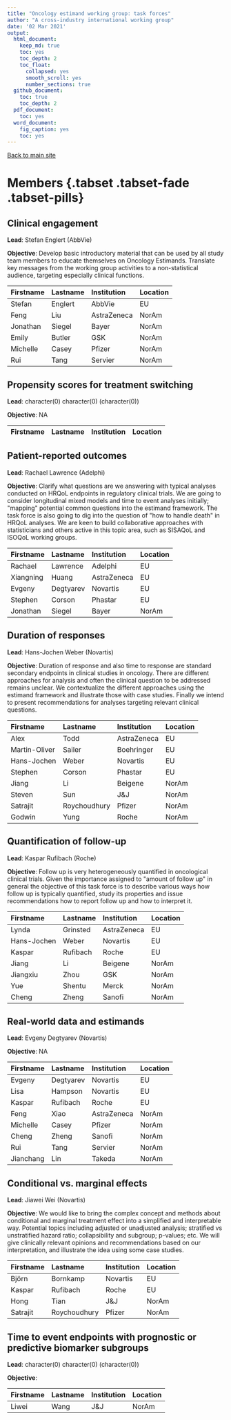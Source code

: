 ```yaml
---
title: "Oncology estimand working group: task forces"
author: "A cross-industry international working group"
date: '02 Mar 2021'
output:
  html_document:
    keep_md: true
    toc: yes
    toc_depth: 2
    toc_float:
      collapsed: yes
      smooth_scroll: yes
      number_sections: true
  github_document: 
    toc: true
    toc_depth: 2
  pdf_document:
    toc: yes
  word_document:
    fig_caption: yes
    toc: yes
---
```




[Back to main site](http://www.oncoestimand.org)

# Members {.tabset .tabset-fade .tabset-pills} 


## Clinical engagement

**Lead**: Stefan Englert (AbbVie)

**Objective**: Develop basic introductory material that can be used by all study team members to educate themselves on Oncology Estimands. Translate key messages from the working group activities to a non-statistical audience, targeting especially clinical functions.


|Firstname |Lastname |Institution |Location |
|:---------|:--------|:-----------|:--------|
|Stefan    |Englert  |AbbVie      |EU       |
|Feng      |Liu      |AstraZeneca |NorAm    |
|Jonathan  |Siegel   |Bayer       |NorAm    |
|Emily     |Butler   |GSK         |NorAm    |
|Michelle  |Casey    |Pfizer      |NorAm    |
|Rui       |Tang     |Servier     |NorAm    |


## Propensity scores for treatment switching

**Lead**: character(0) character(0) (character(0))

**Objective**: NA


|Firstname |Lastname |Institution |Location |
|:---------|:--------|:-----------|:--------|


## Patient-reported outcomes

**Lead**: Rachael Lawrence (Adelphi)

**Objective**: Clarify what questions are we answering with typical analyses conducted on HRQoL endpoints in regulatory clinical trials. We are going to consider longitudinal mixed models and time to event analyses initially; "mapping" potential common questions into the estimand framework. The task force is also going to dig into the question of "how to handle death" in HRQoL analyses. We are keen to build collaborative approaches with statisticians and others active in this topic area, such as SISAQoL and ISOQoL working groups.


|Firstname |Lastname  |Institution |Location |
|:---------|:---------|:-----------|:--------|
|Rachael   |Lawrence  |Adelphi     |EU       |
|Xiangning |Huang     |AstraZeneca |EU       |
|Evgeny    |Degtyarev |Novartis    |EU       |
|Stephen   |Corson    |Phastar     |EU       |
|Jonathan  |Siegel    |Bayer       |NorAm    |


## Duration of responses

**Lead**: Hans-Jochen Weber (Novartis)

**Objective**: Duration of response and also time to response are standard secondary endpoints in clinical studies in oncology. There are different approaches for analysis and often the clinical question to be addressed remains unclear. We contextualize the different approaches using the estimand framework and illustrate those with case studies. Finally we intend to present recommendations for analyses targeting relevant clinical questions.


|Firstname     |Lastname     |Institution |Location |
|:-------------|:------------|:-----------|:--------|
|Alex          |Todd         |AstraZeneca |EU       |
|Martin-Oliver |Sailer       |Boehringer  |EU       |
|Hans-Jochen   |Weber        |Novartis    |EU       |
|Stephen       |Corson       |Phastar     |EU       |
|Jiang         |Li           |Beigene     |NorAm    |
|Steven        |Sun          |J&J         |NorAm    |
|Satrajit      |Roychoudhury |Pfizer      |NorAm    |
|Godwin        |Yung         |Roche       |NorAm    |


## Quantification of follow-up

**Lead**: Kaspar Rufibach (Roche)

**Objective**: Follow up is very heterogeneously quantified in oncological clinical trials. Given the importance assigned to "amount of follow up" in general the objective of this task force is to describe various ways how follow up is typically quantified, study its properties and issue recommendations how to report follow up and how to interpret it.


|Firstname   |Lastname |Institution |Location |
|:-----------|:--------|:-----------|:--------|
|Lynda       |Grinsted |AstraZeneca |EU       |
|Hans-Jochen |Weber    |Novartis    |EU       |
|Kaspar      |Rufibach |Roche       |EU       |
|Jiang       |Li       |Beigene     |NorAm    |
|Jiangxiu    |Zhou     |GSK         |NorAm    |
|Yue         |Shentu   |Merck       |NorAm    |
|Cheng       |Zheng    |Sanofi      |NorAm    |


## Real-world data and estimands

**Lead**: Evgeny Degtyarev (Novartis)

**Objective**: NA


|Firstname |Lastname  |Institution |Location |
|:---------|:---------|:-----------|:--------|
|Evgeny    |Degtyarev |Novartis    |EU       |
|Lisa      |Hampson   |Novartis    |EU       |
|Kaspar    |Rufibach  |Roche       |EU       |
|Feng      |Xiao      |AstraZeneca |NorAm    |
|Michelle  |Casey     |Pfizer      |NorAm    |
|Cheng     |Zheng     |Sanofi      |NorAm    |
|Rui       |Tang      |Servier     |NorAm    |
|Jianchang |Lin       |Takeda      |NorAm    |


## Conditional vs. marginal effects

**Lead**: Jiawei Wei (Novartis)

**Objective**: We would like to bring the complex concept and methods about conditional and marginal treatment effect into a simplified and interpretable way. Potential topics including adjusted or unadjusted analysis; stratified vs unstratified hazard ratio; collapsibility and subgroup; p-values; etc. We will give clinically relevant opinions and recommendations based on our interpretation, and illustrate the idea using some case studies.


|Firstname |Lastname     |Institution |Location |
|:---------|:------------|:-----------|:--------|
|Björn     |Bornkamp     |Novartis    |EU       |
|Kaspar    |Rufibach     |Roche       |EU       |
|Hong      |Tian         |J&J         |NorAm    |
|Satrajit  |Roychoudhury |Pfizer      |NorAm    |


## Time to event endpoints with prognostic or predictive biomarker subgroups

**Lead**: character(0) character(0) (character(0))

**Objective**: 


|Firstname |Lastname |Institution |Location |
|:---------|:--------|:-----------|:--------|
|Liwei     |Wang     |J&J         |NorAm    |

